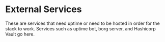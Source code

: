 # External Services

These are services that need uptime or need to be hosted in order for the stack to work. Services such as uptime bot, borg server, and Hashicorp Vault go here.
